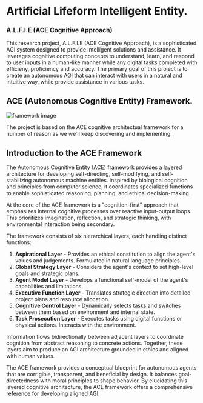 # Artificial Lifeform Intelligent Entity.     
### A.L.F.I.E (ACE Cognitive Approach)

This research project, A.L.F.I.E (ACE Cognitive Approach), is a sophisticated AGI system designed to provide intelligent solutions and assistance. It leverages cognitive computing concepts to understand, learn, and respond to user inputs in a human-like manner while any digital tasks completed with efficieny, proficiency and accuracy. The primary goal of this project is to create an autonomous AGI that can interact with users in a natural and intuitive way, while provide assistance in various tasks. 

## ACE (Autonomous Cognitive Entity) Framework.
![framework image](raw.githubusercontent.com/daveshap/ACE_Framework/main/images/ACE%20Framework%20Overall%20Architecture.png)   

The project is based on the ACE cognitive architectual framework for a number of reason as we we'll keep discovering and implementing.

## Introduction to the ACE Framework

The Autonomous Cognitive Entity (ACE) framework provides a layered architecture for developing self-directing, self-modifying, and self-stabilizing autonomous machine entities. Inspired by biological cognition and principles from computer science, it coordinates specialized functions to enable sophisticated reasoning, planning, and ethical decision-making.

At the core of the ACE framework is a "cognition-first" approach that emphasizes internal cognitive processes over reactive input-output loops. This prioritizes imagination, reflection, and strategic thinking, with environmental interaction being secondary.

The framework consists of six hierarchical layers, each handling distinct functions:

1. **Aspirational Layer** - Provides an ethical constitution to align the agent's values and judgements. Formulated in natural language principles.
2. **Global Strategy Layer** - Considers the agent's context to set high-level goals and strategic plans.
3. **Agent Model Layer** - Develops a functional self-model of the agent's capabilities and limitations.
4. **Executive Function Layer** - Translates strategic direction into detailed project plans and resource allocation.
5. **Cognitive Control Layer** - Dynamically selects tasks and switches between them based on environment and internal state.
6. **Task Prosecution Layer** - Executes tasks using digital functions or physical actions. Interacts with the environment.

Information flows bidirectionally between adjacent layers to coordinate cognition from abstract reasoning to concrete actions. Together, these layers aim to produce an AGI architecture grounded in ethics and aligned with human values.

The ACE framework provides a conceptual blueprint for autonomous agents that are corrigible, transparent, and beneficial by design. It balances goal-directedness with moral principles to shape behavior. By elucidating this layered cognitive architecture, the ACE framework offers a comprehensive reference for developing aligned AGI.